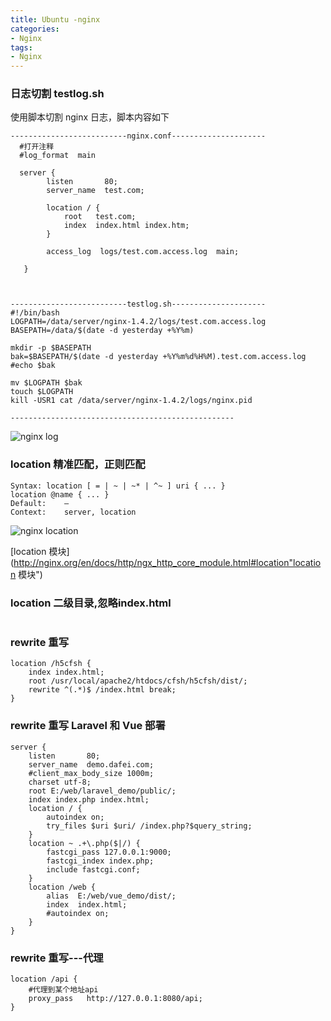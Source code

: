 ```yaml
---
title: Ubuntu -nginx
categories: 
- Nginx
tags:
- Nginx
---
```

### 日志切割  testlog.sh

使用脚本切割 nginx 日志，脚本内容如下

```nginx
--------------------------nginx.conf---------------------
  #打开注释
  #log_format  main 
    
  server {
        listen       80;   
        server_name  test.com;

        location / {
            root   test.com;
            index  index.html index.htm;
        }
        
        access_log  logs/test.com.access.log  main;

   }

     

--------------------------testlog.sh---------------------
#!/bin/bash
LOGPATH=/data/server/nginx-1.4.2/logs/test.com.access.log
BASEPATH=/data/$(date -d yesterday +%Y%m)

mkdir -p $BASEPATH
bak=$BASEPATH/$(date -d yesterday +%Y%m%d%H%M).test.com.access.log
#echo $bak

mv $LOGPATH $bak
touch $LOGPATH
kill -USR1 cat /data/server/nginx-1.4.2/logs/nginx.pid

--------------------------------------------------
```

![nginx log](/img/ubuntu/nginx/other/nginx_log.png "nginx log")

### location  精准匹配，正则匹配

```nginx
Syntax:	location [ = | ~ | ~* | ^~ ] uri { ... }
location @name { ... }
Default:	—
Context:	server, location
```
![nginx location](/img/ubuntu/nginx/other/nginx_location.png "nginx location")


 [location 模块](http://nginx.org/en/docs/http/ngx_http_core_module.html#location"location 模块")

### location 二级目录,忽略index.html

```

```

### rewrite 重写

```nginx
location /h5cfsh {
	index index.html;
	root /usr/local/apache2/htdocs/cfsh/h5cfsh/dist/;
	rewrite ^(.*)$ /index.html break;
}
```

### rewrite 重写 Laravel 和 Vue 部署

```nginx
server {
    listen       80;
    server_name  demo.dafei.com;
    #client_max_body_size 1000m;
    charset utf-8;
    root E:/web/laravel_demo/public/;
    index index.php index.html;
    location / {
        autoindex on;
        try_files $uri $uri/ /index.php?$query_string;
    }
    location ~ .+\.php($|/) {
        fastcgi_pass 127.0.0.1:9000;
        fastcgi_index index.php;
        include fastcgi.conf;
    }
    location /web {
        alias  E:/web/vue_demo/dist/;
        index  index.html;
        #autoindex on;
    }
}
```

### rewrite 重写---代理

```nginx
location /api { 
    #代理到某个地址api
    proxy_pass   http://127.0.0.1:8080/api; 
}
```





























